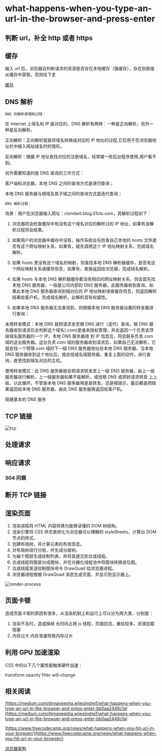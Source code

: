 # what-happens-when-you-type-an-url-in-the-browser-and-press-enter

## 判断 url，补全 http 或者 https

## 缓存

输入 url 后，浏览器会判断请求的资源是否存在本地缓存（强缓存），存在则直接从缓存中获取，否则往下走

[缓存](/post/brwoser-cache)

## DNS 解析

`DNS 的解析原理和过程：`

在 Internet 上域名和 IP 是对应的，DNS 解析有两种：一种是正向解析，另外一种是反向解析。

正向解析：正向解析就是将域名转换成对应的 IP 地址的过程,它应用于在浏览器地址栏中输入网站域名时的情形。

反向解析：根据 IP 地址查找对应的注册域名，经常被一些后台程序使用,用户看不到。

另外需要知道的是 DNS 查询的工作方式：

客户端和浏览器，本地 DNS 之间的查询方式是递归查询；

本地 DNS 服务器与根域及其子域之间的查询方式是迭代查询；

`DNS 解析过程：`

场景：用户在浏览器输入网址：clondant.blog.51cto.com，其解析过程如下：

1. 浏览器将会检查缓存中有没有这个域名对应的解析过的 IP 地址，如果有该解析过程将会结束。

2. 如果用户的浏览器中缓存中没有，操作系统会先检查自己本地的 hosts 文件是否有这个网址映射关系，如果有，就先调用这个 IP 地址映射关系，完成域名解析。

3. 如果 hosts 里没有这个域名的映射，则查找本地 DNS 解析器缓存，是否有这个网址映射关系或缓存信息，如果有，直接返回给浏览器，完成域名解析。

4. 如果 hosts 与本地 DNS 解析器缓存都没有相应的网址映射关系，则会首先找本地 DNS 服务器，一般是公司内部的 DNS 服务器，此服务器收到查询，如果此本地 DNS 服务器查询到相对应的 IP 地址映射或者缓存信息，则返回解析结果给客户机，完成域名解析，此解析具有权威性。
5. 如果本地 DNS 服务器无法查询到，则根据本地 DNS 服务器设置的转发器进行查询；

未用转发模式：本地 DNS 就把请求发至根 DNS 进行（迭代）查询，根 DNS 服务器收到请求后会判断这个域名(.com)是谁来授权管理，并会返回一个负责该顶级域名服务器的一个 IP。本地 DNS 服务器收 到 IP 信息后，将会联系负责.com 域的这台服务器。这台负责.com 域的服务器收到请求后，如果自己无法解析，它就会找一个管理.com 域的下一级 DNS 服务器地址给本地 DNS 服务器。当本地 DNS 服务器收到这个地址后，就会找域名域服务器，重复上面的动作，进行查询，直至找到域名对应的主机。

使用转发模式：此 DNS 服务器就会把请求转发至上一级 DNS 服务器，由上一级服务器进行解析，上一级服务器如果不能解析，或找根 DNS 或把转请求转至 上上级，以此循环。不管是本地 DNS 服务器用是是转发，还是根提示，最后都是把结果返回给本地 DNS 服务器，由此 DNS 服务器再返回给客户机。

搭建基本的 DNS 服务

## TCP 链接

![tcp](https://waqll.oss-cn-qingdao.aliyuncs.com/blog/tcp.jpeg)

## 处理请求

## 响应请求

### 304 问题

## 断开 TCP 链接

## 渲染页面

1. 渲染进程将 HTML 内容转换为能够读懂的 DOM 树结构。
2. 渲染引擎将 CSS 样式表转化为浏览器可以理解的 styleSheets，计算出 DOM 节点的样式。
3. 创建布局树，并计算元素的布局信息。
4. 对布局树进行分层，并生成分层树。
5. 为每个图层生成绘制列表，并将其提交到合成线程。
6. 合成线程将图层分成图块，并在光栅化线程池中将图块转换成位图。
7. 合成线程发送绘制图块命令 DrawQuad 给浏览器进程。
8. 浏览器进程根据 DrawQuad 消息生成页面，并显示到显示器上。

![render-process](https://waqll.oss-cn-qingdao.aliyuncs.com/blog/renderingProcess.webp)

## 页面卡顿

造成页面卡顿的原因有很多，从渲染机制上和运行上可以分为两大类，分别是：

1. 渲染不及时，造成掉帧
   长时间占用 js 线程，页面回流，重绘较多，资源加载阻塞
2. 内存过大
   内存泄漏导致内存过大

## 利用 GPU 加速渲染

CSS 中的以下几个属性能触发硬件加速：

transform
opacity
filter
will-change

## 相关阅读

[https://medium.com/@maneesha.wijesinghe1/what-happens-when-you-type-an-url-in-the-browser-and-press-enter-bb0aa2449c1a](https://medium.com/@maneesha.wijesinghe1/what-happens-when-you-type-an-url-in-the-browser-and-press-enter-bb0aa2449c1a)

[https://www.freecodecamp.org/news/what-happens-when-you-hit-url-in-your-browser/](https://www.freecodecamp.org/news/what-happens-when-you-hit-url-in-your-browser/)

[浏览器架构](https://xie.infoq.cn/article/5d36d123bfd1c56688e125ad3)
